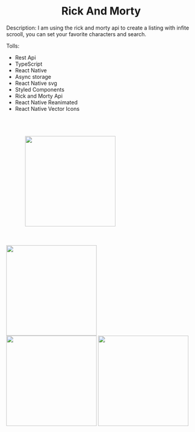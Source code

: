 <h1 align="center"> Rick And Morty </h1>

Description: I am using the rick and morty api to create a listing with infite scrooll, you can set your favorite characters and search.

Tolls:
- Rest Api
- TypeScript
- React Native
- Async storage
- React Native svg
- Styled Components
- Rick and Morty Api
- React Native Reanimated
- React Native Vector Icons

<div>
  <img src="https://user-images.githubusercontent.com/75041514/192328400-1d3c46fc-02c1-4a7b-bc6c-5f120b11d0a1.png" width="240px" style="padding: 50px" />
  <img src="https://user-images.githubusercontent.com/75041514/192328612-80f95dc6-073b-4a7f-87cb-124a3e588cdc.png" width="240px" />
</div>
<div>
  <img src="https://user-images.githubusercontent.com/75041514/192328636-cb5fbb65-42f5-461b-aa7e-2142198fd818.png" width="240px" />
  <img src="https://user-images.githubusercontent.com/75041514/192328654-efdcaf03-fc56-4f1e-8d36-478cf600f85a.png" width="240px" />
</div>
